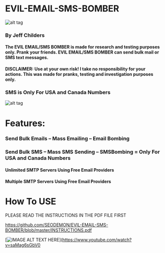 # EVIL-EMAIL-SMS-BOMBER


![alt tag](https://github.com/SEODEMON/EVIL-EMAIL-SMS-BOMBER/blob/master/images/logo.png)

### By Jeff Childers

#### The EVIL EMAIL/SMS BOMBER is made for research and testing purposes only.  Prank your friends.  EVIL EMAIL/SMS BOMBER can send bulk mail or SMS text messages.
 
#### DISCLAIMER:  Use at your own risk!  I take no responsibility for your actions.  This was made for pranks, testing and investigation purposes only.
 
### SMS is Only For USA and Canada Numbers

 
![alt tag](https://github.com/SEODEMON/EVIL-EMAIL-SMS-BOMBER/blob/master/images/SCREEN_SHOT.jpg)

# Features:  
### Send Bulk Emails – Mass Emailing – Email Bombing

### Send Bulk SMS – Mass SMS Sending – SMSBombing  =  Only For USA and Canada Numbers

#### Unlimited SMTP Servers Using Free Email Providers
#### Multiple SMTP Servers Using Free Email Providers

# How To USE 

PLEASE READ THE INSTRUCTIONS IN THE PDF FILE FIRST   

https://github.com/SEODEMON/EVIL-EMAIL-SMS-BOMBER/blob/master/INSTRUCTIONS.pdf


[![IMAGE ALT TEXT HERE](https://github.com/SEODEMON/EVIL-EMAIL-SMS-BOMBER/blob/master/images/youtube.JPG)](https://www.youtube.com/watch?v=saMag6sGbV0



